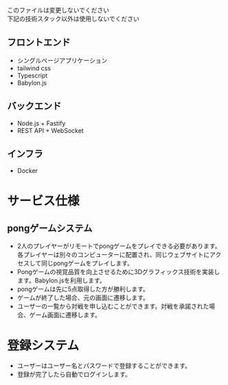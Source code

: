 このファイルは変更しないでください  
下記の技術スタック以外は使用しないでください

## フロントエンド
- シングルページアプリケーション
- tailwind css
- Typescript
- Babylon.js

## バックエンド
- Node.js + Fastify
- REST API + WebSocket

## インフラ
- Docker

# サービス仕様
## pongゲームシステム
- 2人のプレイヤーがリモートでpongゲームをプレイできる必要があります。各プレイヤーは別々のコンピューターに配置され、同じウェブサイトにアクセスして同じpongゲームをプレイします。
- Pongゲームの視覚品質を向上させるために3Dグラフィックス技術を実装します。Babylon.jsを利用します。
- pongゲームは先に5点取得した方が勝利します。
- ゲームが終了した場合、元の画面に遷移します。
- ユーザーの一覧から対戦を申し込むことができます。対戦を承諾された場合、ゲーム画面に遷移します。

# 登録システム
- ユーザーはユーザー名とパスワードで登録することができます。
- 登録が完了したら自動でログインします。
